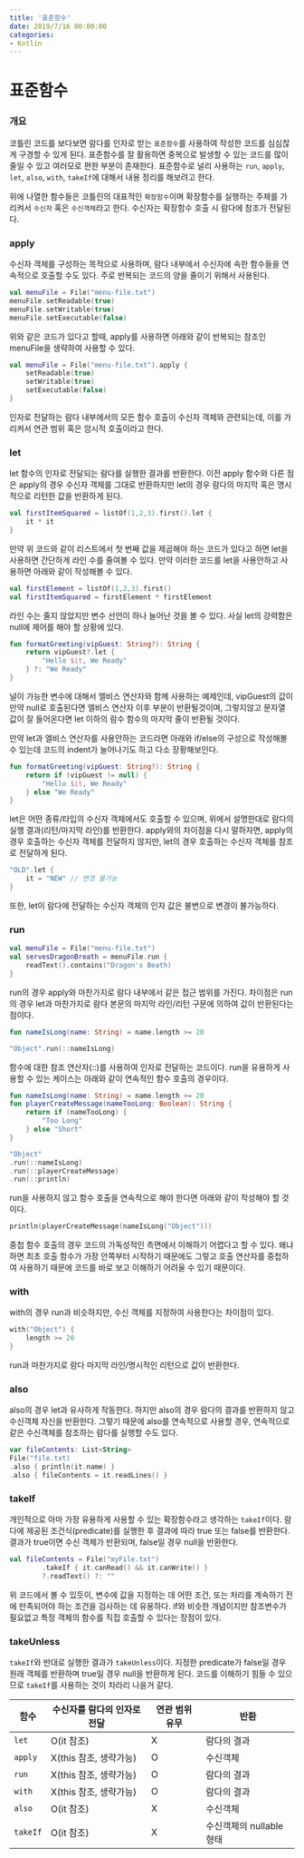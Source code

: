 ```yaml
---
title: '표준함수'
date: 2019/7/16 00:00:00
categories:
- Kotlin
---
```


# 표준함수
### 개요
코틀린 코드를 보다보면 람다를 인자로 받는 `표준함수`를 사용하여 작성한 코드를 심심찮게 구경할 수 있게 된다. 표준함수를 잘 활용하면 중복으로 발생할 수 있는 코드를 많이 줄일 수 있고 여러모로 편한 부분이 존재한다. 표준함수로 널리 사용하는 `run`, `apply`, `let`, `also`, `with`, `takeIf`에 대해서 내용 정리를 해보려고 한다.

위에 나열한 함수들은 코틀린의 대표적인 `확장함수`이며 확장함수를 실행하는 주체를 가리켜서 `수신자` 혹은 `수신객체`라고 한다. 수신자는 확장함수 호출 시 람다에 참조가 전달된다. 

### apply
수신자 객체를 구성하는 목적으로 사용하며, 람다 내부에서 수신자에 속한 함수들을 연속적으로 호출할 수도 있다. 주로 반복되는 코드의 양을 줄이기 위해서 사용된다.

```kotlin
val menuFile = File("menu-file.txt")
menuFile.setReadable(true)
menuFile.setWritable(true)
menuFile.setExecutable(false)
```
위와 같은 코드가 있다고 할때, apply를 사용하면 아래와 같이 반복되는 참조인 menuFile을 생략하여 사용할 수 있다.
```kotlin
val menuFile = File("menu-file.txt").apply {
	setReadable(true)
	setWritable(true)
	setExecutable(false)
}
```
인자로 전달하는 람다 내부에서의 모든 함수 호출이 수신자 객체와 관련되는데, 이를 가리켜서 연관 범위 혹은 암시적 호출이라고 한다.

### let
let 함수의 인자로 전달되는 람다를 실행한 결과를 반환한다. 이전 apply 함수와 다른 점은 apply의 경우 수신자 객체를 그대로 반환하지만 let의 경우 람다의 마지막 혹은 명시적으로 리턴한 값을 반환하게 된다.

```kotlin
val firstItemSquared = listOf(1,2,3).first().let {
	it * it
}
```
만약 위 코드와 같이 리스트에서 첫 번째 값을 제곱해야 하는 코드가 있다고 하면 let을 사용하면 간단하게 라인 수를 줄여볼 수 있다. 만약 이러한 코드를 let을 사용안하고 사용하면 아래와 같이 작성해볼 수 있다.
```kotlin
val firstElement = listOf(1,2,3).first()
val firstItemSquared = firstElement * firstElement
```
라인 수는 줄지 않았지만 변수 선언이 하나 늘어난 것을 볼 수 있다. 사실 let의 강력함은 null에 제어를 해야 할 상황에 있다.

```kotlin
fun formatGreeting(vipGuest: String?): String {
	return vipGuest?.let {
		"Hello $it, We Ready"
	} ?: "We Ready"
}
```
널이 가능한 변수에 대해서 엘비스 연산자와 함께 사용하는 예제인데, vipGuest의 값이 만약 null로 호출된다면 엘비스 연산자 이후 부분이 반환될것이며, 그렇지않고 문자열 값이 잘 들어온다면 let 이하의 람수 함수의 마지막 줄이 반환될 것이다.

만약 let과 엘비스 연산자를 사용안하는 코드라면 아래와 if/else의 구성으로 작성해볼 수 있는데 코드의 indent가 늘어나기도 하고 다소 장황해보인다.
```kotlin
fun formatGreeting(vipGuest: String?): String {
	return if (vipGuest != null) {
		"Hello $it, We Ready"
	} else "We Ready"
}
```

let은 어떤 종류/타입의 수신자 객체에서도 호출할 수 있으며, 위에서 설명한대로 람다의 실행 결과(리턴/마지막 라인)를 반환한다. apply와의 차이점을 다시 말하자면, apply의 경우 호출하는 수신자 객체를 전달하지 않지만, let의 경우 호출하는 수신자 객체를 참조로 전달하게 된다. 

```kotlin
"OLD".let {
	it = "NEW" // 변경 불가능
}
```
또한, let이 람다에 전달하는 수신자 객체의 인자 값은 불변으로 변경이 불가능하다.

### run
```kotlin
val menuFile = File("menu-file.txt")
val servesDragonBreath = menuFile.run {
	readText().contains("Dragon's Beath)
}
```
run의 경우 apply와 마찬가지로 람다 내부에서 같은 접근 범위를 가진다. 차이점은 run의 경우 let과 마찬가지로 람다 본문의 마지막 라인/리턴 구문에 의하여 값이 반환된다는 점이다. 

```kotlin
fun nameIsLong(name: String) = name.length >= 20

"Object".run(::nameIsLong)
```
함수에 대한 참조 연산자(::)를 사용하여 인자로 전달하는 코드이다. run을 유용하게 사용할 수 있는 케이스는 아래와 같이 연속적인 함수 호출의 경우이다. 

```kotlin
fun nameIsLong(name: String) = name.length >= 20
fun playerCreateMessage(nameTooLong: Boolean): String {
	return if (nameTooLong) {
		"Too Long"
	} else "Short"
}

"Object"
.run(::nameIsLong)
.run(::playerCreateMessage)
.run(::println)
```
run을 사용하지 않고 함수 호출을 연속적으로 해야 한다면 아래와 같이 작성해야 할 것이다.

```kotlin
println(playerCreateMessage(nameIsLong("Object")))
```

중첩 함수 호출의 경우 코드의 가독성적인 측면에서 이해하기 어렵다고 할 수 있다. 왜냐하면 최초 호출 함수가 가장 안쪽부터 시작하기 때문에도 그렇고 호출 연산자를 중첩하여 사용하기 때문에 코드를 바로 보고 이해하기 어려울 수 있기 때문이다.

### with
with의 경우 run과 비슷하지만, 수신 객체를 지정하여 사용한다는 차이점이 있다.
```kotlin
with("Object") {
	length >= 20
}
```
run과 마찬가지로 람다 마지막 라인/명시적인 리턴으로 값이 반환한다.

### also
also의 경우 let과 유사하게 작동한다. 하지만 also의 경우 람다의 결과를 반환하지 않고 수신객체 자신을 반환한다. 그렇기 때문에 also를 연속적으로 사용할 경우, 연속적으로 같은 수신객체를 참조하는 람다를 실행할 수도 있다.
```kotlin
var fileContents: List<String>
File("file.txt)
.also { println(it.name) }
.also { fileContents = it.readLines() }
```

### takeIf
개인적으로 아마 가장 유용하게 사용할 수 있는 확장함수라고 생각하는 `takeIf`이다. 람다에 제공된 조건식(predicate)를 실행한 후 결과에 따라 true 또는 false를 반환한다. 결과가 true이면 수신 객체가 반환되며, false일 경우 null을 반환한다. 

```kotlin
val fileContents = File("myFile.txt")
		.takeIf { it.canRead() && it.canWrite() }
		?.readText() ?: ""
```
위 코드에서 볼 수 있듯이, 변수에 값을 지정하는 데 어떤 조건, 또는 처리를 계속하기 전에 만족되어야 하는 조건을 검사하는 데 유용하다. if와 비슷한 개념이지만 참조변수가 필요없고 특정 객체의 함수를 직접 호출할 수 있다는 장점이 있다.

### takeUnless
`takeIf`와 반대로 실행한 결과가 `takeUnless`이다. 지정한 predicate가 false일 경우 원래 객체를 반환하며 true일 경우 null을 반환하게 된다. 코드를 이해하기 힘들 수 있으므로 `takeIf`를 사용하는 것이 차라리 나을거 같다.

|함수     |수신자를 람다의 인자로 전달  |연관 범위 유무  |반환         |
|--------|----------------------|-------------|-----------|
| `let`    | O(it 참조)            | X           | 람다의 결과  |
| `apply`  | X(this 참조, 생략가능)  | O           | 수신객체     |
| `run`    | X(this 참조, 생략가능)  | O           | 람다의 결과  |
| `with`   | X(this 참조, 생략가능)  | O           | 람다의 결과  |
| `also`   | O(it 참조)            | X           | 수신객체    |
| `takeIf` | O(it 참조)            | X           | 수신객체의 nullable 형태  |

